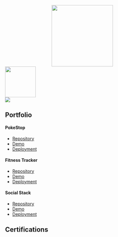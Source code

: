 <div id="header" align="center">
  <img src="https://media2.giphy.com/media/WSBeyxvC1jH496xQGA/200w.webp?cid=ecf05e47ysxy8bs9v98y807esva6w20pkiot1coz6iherm2a&rid=200w.webp&ct=s" width="200"/>
</div>
<div id="socials" align="left">
  <a href="https://www.linkedin.com/in/cj-fritz/"><img src="https://i.ibb.co/cgjPM56/LI-Logo.png" width="100"/></a>
</div>
<div id="streak align="center">
  <img src="https://streak-stats.demolab.com?user=cjfritz9"/>
 </div>
<h2>Portfolio</h2>

<h4>PokeStop</h4>
<ul>
  <li><a href="https://github.com/cjfritz9/PokeStop">Repository</a></li>
  <li><a href="https://github.com/cjfritz9/PokeStophttps://youtu.be/kvJKMhTxqR4">Demo</a></li>
  <li><a href="">Deployment</a></li>
</ul>

<h4>Fitness Tracker</h4>
<ul>
  <li><a href="">Repository</a></li>
  <li><a href="">Demo</a></li>
  <li><a href="">Deployment</a></li>
</ul>

<h4>Social Stack</h4>
<ul>
  <li><a href="">Repository</a></li>
  <li><a href="">Demo</a></li>
  <li><a href="">Deployment</a></li>
</ul>

<h2>Certifications</h2>
